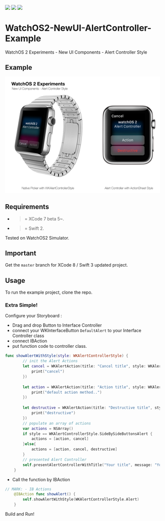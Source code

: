 ![](https://img.shields.io/badge/build-pass-brightgreen.svg?style=flat-square)
![](https://img.shields.io/badge/platform-WatchOS2-ff69b4.svg?style=flat-square)
![](https://img.shields.io/badge/Require-XCode7-lightgrey.svg?style=flat-square)


# WatchOS2-NewUI-AlertController-Example
WatchOS 2 Experiments - New UI Components - Alert Controller Style

## Example

![](https://raw.githubusercontent.com/Sweefties/WatchOS2-NewUI-AlertController-Example/master/source/Apple_Watch_template-AlertController.jpg)

## Requirements

- >= XCode 7 beta 5~.
- >= Swift 2.

Tested on WatchOS2 Simulator.

## Important

Get the `master` branch for XCode 8 / Swift 3 updated project.

## Usage

To run the example project, clone the repo.

### Extra Simple!


Configure your Storyboard :

  - Drag and drop Button to Interface Controller
  - connect your WKInterfaceButton `DefaultAlert` to your Interface Controller class
  - connect IBAction
  - put function code to controller class.

```swift
func showAlertWithStyle(style: WKAlertControllerStyle) {
        // init the Alert Actions
        let cancel = WKAlertAction(title: "Cancel title", style: WKAlertActionStyle.Cancel, handler: { () -> Void in
            print("cancel")
        })

        let action = WKAlertAction(title: "Action title", style: WKAlertActionStyle.Default, handler: { () -> Void in
            print("default action method..")
        })

        let destructive = WKAlertAction(title: "Destructive title", style: WKAlertActionStyle.Destructive, handler: { () -> Void in
            print("destructive")
        })
        // populate an array of actions
        var actions = NSArray()
        if style == WKAlertControllerStyle.SideBySideButtonsAlert {
            actions = [action, cancel]
        }else{
            actions = [action, cancel, destructive]
        }
        // presented Alert Controller
        self.presentAlertControllerWithTitle("Your title", message: "Your message", preferredStyle: style, actions: actions as! [WKAlertAction])
    }
```

  - Call the function by IBAction

```swift
// MARK: - IB Actions
    @IBAction func showAlert() {
        self.showAlertWithStyle(WKAlertControllerStyle.Alert)
    }
```


Build and Run!
